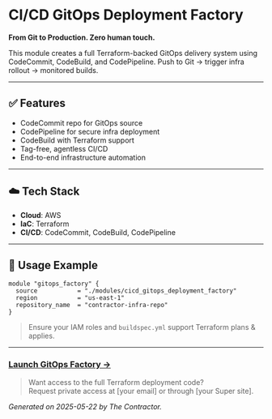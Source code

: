 # CI/CD GitOps Deployment Factory

**From Git to Production. Zero human touch.**

This module creates a full Terraform-backed GitOps delivery system using CodeCommit, CodeBuild, and CodePipeline. Push to Git → trigger infra rollout → monitored builds.

---

## ✅ Features

- CodeCommit repo for GitOps source  
- CodePipeline for secure infra deployment  
- CodeBuild with Terraform support  
- Tag-free, agentless CI/CD  
- End-to-end infrastructure automation

---

## ☁️ Tech Stack

- **Cloud**: AWS  
- **IaC**: Terraform  
- **CI/CD**: CodeCommit, CodeBuild, CodePipeline

---

## 🚀 Usage Example

```hcl
module "gitops_factory" {
  source           = "./modules/cicd_gitops_deployment_factory"
  region           = "us-east-1"
  repository_name  = "contractor-infra-repo"
}
```

> Ensure your IAM roles and `buildspec.yml` support Terraform plans & applies.

---

### [Launch GitOps Factory →](https://opscontractordev.super.site)

> Want access to the full Terraform deployment code?  
> Request private access at [your email] or through [your Super site].


*Generated on 2025-05-22 by The Contractor.*

